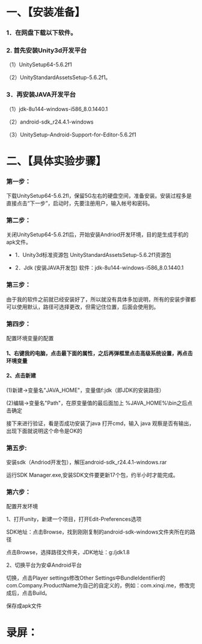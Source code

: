 # 一、【安装准备】
### 1．在网盘下载以下软件。

### 2. 首先安装Unity3d开发平台
（1）UnitySetup64-5.6.2f1

（2）UnityStandardAssetsSetup-5.6.2f1。
### 3．再安装JAVA开发平台
（1）jdk-8u144-windows-i586_8.0.1440.1

（2）android-sdk_r24.4.1-windows

（3）UnitySetup-Android-Support-for-Editor-5.6.2f1
# 二、【具体实验步骤】
### 第一步：
下载UnitySetup64-5.6.2fl，保留5G左右的硬盘空间，准备安装。安装过程多是直接点击“下一步”，启动时，先要注册用户，输入帐号和密码。
 
### 第二步：
关闭UnitySetup64-5.6.2fl后，开始安装Andriod开发环境，目的是生成手机的apk文件。

* 1．Unity3d标准资源包
UnityStandardAssetsSetup-5.6.2f1资源包

* 2．Jdk (安装JAVA开发包)
软件：jdk-8u144-windows-i586_8.0.1440.1

### 第三步：
由于我的软件之前就已经安装好了，所以就没有具体多加说明，所有的安装步骤都可以使用默认，路径可选择更改，但需记住位置，后面会使用到。

### 第四步：
配置环境变量的配置

#### 1、右键我的电脑，点击最下面的属性，之后再弹框里点击高级系统设置，再点击环境变量
 
#### 2、点击新建

(1)新建->变量名"JAVA_HOME"，变量值f:jdk（即JDK的安装路径）
 
(2)编辑->变量名"Path"，在原变量值的最后面加上 %JAVA_HOME%\bin之后点击确定
 
接下来进行验证，看是否成功安装了java
打开cmd，输入 java 观察是否有输出，出现下面就说明这个命令是OK的

### 第五步:
安装sdk（Andriod开发包），解压android-sdk_r24.4.1-windows.rar
 
运行SDK Manager.exe,安装SDK文件要更新17个包，约半小时才能完成。
 
### 第六步：
配置开发环境

1、打开unity，新建一个项目，打开Edit-Preferences选项

SDK地址：点击Browse，找到刚刚复制的android-sdk-windows文件夹所在的路径

点击Browse，选择路径文件夹，JDK地址：g:/jdk1.8

2、切换平台为安卓Android平台
 
切换，点击Player settings修改Other Settings中BundleIdentifier的com.Company.ProductName为自己的自定义的，例如：com.xinqi.me，修改完成后，点击Build。
 
保存成apk文件
 
# 录屏：
